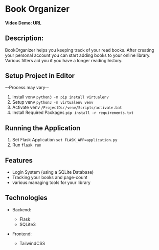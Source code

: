 # Book Organizer
#### Video Demo: URL
## Description:
BookOrganizer helps you keeping track of your read books. After creating your personal account you can start adding books to your online library. Various filters aid you if you have a longer reading history. 

## Setup Project in Editor
--Process may vary--

1. Install venv `python3 -m pip install virtualenv`
2. Setup venv `python3 -m virtualenv venv`
3. Activate venv `/ProjectDir/venv/Scripts/activate.bat`
4. Install Required Packages `pip install -r requirements.txt`

## Running the Application
1. Set Flask Application `set FLASK_APP=application.py`
2. Run `flask run`

## Features
- Login System (using a SQLite Database)
- Tracking your books and page-count
- various managing tools for your library

## Technologies
- Backend:
    - Flask
    - SQLite3

- Frontend:
    - TailwindCSS
